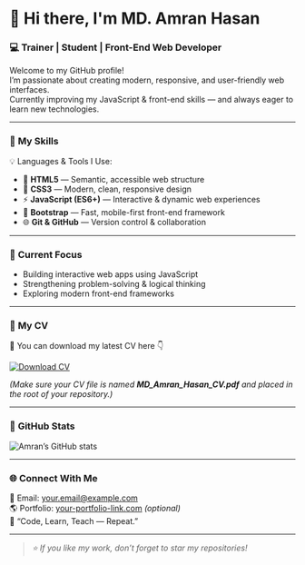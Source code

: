 # 👋 Hi there, I'm **MD. Amran Hasan**  
### 💻 Trainer | Student | Front-End Web Developer  

Welcome to my GitHub profile!  
I’m passionate about creating modern, responsive, and user-friendly web interfaces.  
Currently improving my JavaScript & front-end skills — and always eager to learn new technologies.

---

### 🚀 **My Skills**

💡 Languages & Tools I Use:
- 🧱 **HTML5** — Semantic, accessible web structure  
- 🎨 **CSS3** — Modern, clean, responsive design  
- ⚡ **JavaScript (ES6+)** — Interactive & dynamic web experiences  
- 💎 **Bootstrap** — Fast, mobile-first front-end framework  
- 🌐 **Git & GitHub** — Version control & collaboration  

---

### 🧰 **Current Focus**
- Building interactive web apps using JavaScript  
- Strengthening problem-solving & logical thinking  
- Exploring modern front-end frameworks  

---

### 📄 **My CV**
🎯 You can download my latest CV here 👇  

[![Download CV](https://img.shields.io/badge/Download-CV-blue?style=for-the-badge&logo=github)](./MD_Amran_Hasan_CV.pdf)

*(Make sure your CV file is named **MD_Amran_Hasan_CV.pdf** and placed in the root of your repository.)*

---

### 🌟 **GitHub Stats**
![Amran’s GitHub stats](https://github-readme-stats.vercel.app/api?username=YOUR_GITHUB_USERNAME&show_icons=true&theme=tokyonight)

---

### 🌐 **Connect With Me**
📧 Email: [your.email@example.com](mailto:your.email@example.com)  
🌎 Portfolio: [your-portfolio-link.com](https://your-portfolio-link.com) *(optional)*  
💬 “Code, Learn, Teach — Repeat.”

---

> _⭐ If you like my work, don’t forget to star my repositories!_
